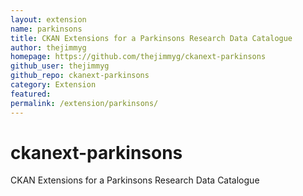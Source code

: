 ```yaml
---
layout: extension
name: parkinsons
title: CKAN Extensions for a Parkinsons Research Data Catalogue
author: thejimmyg
homepage: https://github.com/thejimmyg/ckanext-parkinsons
github_user: thejimmyg
github_repo: ckanext-parkinsons
category: Extension
featured: 
permalink: /extension/parkinsons/
---
```



ckanext-parkinsons
==================

CKAN Extensions for a Parkinsons Research Data Catalogue
